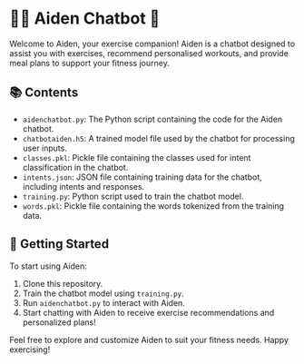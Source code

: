 # 🏋️‍♂️ Aiden Chatbot 🤖

Welcome to Aiden, your exercise companion! Aiden is a chatbot designed to assist you with exercises, recommend personalised workouts, and provide meal plans to support your fitness journey.

## 📚 Contents
- `aidenchatbot.py`: The Python script containing the code for the Aiden chatbot.
- `chatbotaiden.h5`: A trained model file used by the chatbot for processing user inputs.
- `classes.pkl`: Pickle file containing the classes used for intent classification in the chatbot.
- `intents.json`: JSON file containing training data for the chatbot, including intents and responses.
- `training.py`: Python script used to train the chatbot model.
- `words.pkl`: Pickle file containing the words tokenized from the training data.

## 🚀 Getting Started
To start using Aiden:
1. Clone this repository.
2. Train the chatbot model using `training.py`.
3. Run `aidenchatbot.py` to interact with Aiden.
4. Start chatting with Aiden to receive exercise recommendations and personalized plans!

Feel free to explore and customize Aiden to suit your fitness needs. Happy exercising!
